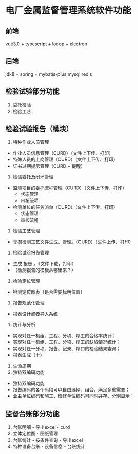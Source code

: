 # 电厂金属监督管理系统软件功能

前端
---
vue3.0 + typescript + lodop + electron


后端
---
jdk8 + spring + mybatis-plus
mysql
redis


检验试验部分功能
---
1. 委托检验
1. 检验工艺

## 检验试验报告（模块）

 1. 特种作业人员管理
   - 作业人员信息管理（CURD）（文件上下传、打印）
   - 特殊人员的上岗管理（CURD）（文件上下传、打印）
   - 证书过期提示管理（CURD + 提醒）
 1. 检验委托及闭环管理
   - 监测项目的委托流程管理（CURD）（文件上下传、打印）
     - 状态管理
     - 审核流程
   - 检测单位的任务派单（CURD）（文件上下传、打印）
     - 状态管理
     - 审核流程
 1. 检验工艺管理
   - 无损检测工艺文件生成、管理。（CURD）（文件上传、打印）
 1. 检验试验报告管理
   - 生成 报告 。（文件下载，打印）
   - （检测报告的模板从哪里来？）
 1. 检验定位管理
   - 检测定位图表（是否需要标明位置）
 1. 报告规范化管理
   - 报表设计或者导入系统
 1. 统计与分析
   - 实现对任一机组、工程、分项、焊工的合格率统计；
   - 实现对任一机组、工程、分项、焊工的缺陷情况统计； 
   - 实现对任一分项、报告、记录、焊口的检验结果查询；
   - 报表生成（十）
 1. 生命周期
 1. 独特双编码功能
   - 独特双编码功能
   - 报告编码的各个码段可以自由选择、组合，满足多重需要；
   - 业主单位编码和施工、检修单位编码可同时并存、分别显示；
 
## 监督台账部分功能
  1. 台账明细
    - 导出excel
    - curd  
  1. 立体定位图
    - 图纸管理
  1. 台账统计
    - 按条件查询
    - 导出excel
  1. 特种设备台账
    - 设备信息
    - 台账统计

